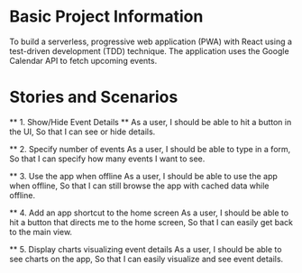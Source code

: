 # Basic Project Information 
To build a serverless, progressive web application (PWA) with React using a
test-driven development (TDD) technique. The application uses the Google
Calendar API to fetch upcoming events.

# Stories and Scenarios 
** 1. Show/Hide Event Details **
As a user,
I should be able to hit a button in the UI,
So that I can see or hide details.

** 2. Specify number of events
As a user,
I should be able to type in a form,
So that I can specify how many events I want to see.

** 3. Use the app when offline
As a user,
I should be able to use the app when offline,
So that I can still browse the app with cached data while offline.

** 4. Add an app shortcut to the home screen
As a user, 
I should be able to hit a button that directs me to the home screen, 
So that I can easily get back to the main view.

** 5. Display charts visualizing event details 
As a user, 
I should be able to see charts on the app, 
So that I can easily visualize and see event details.
